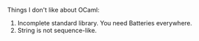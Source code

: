 Things I don't like about OCaml:

1. Incomplete standard library. You need Batteries everywhere.
2. String is not sequence-like.
